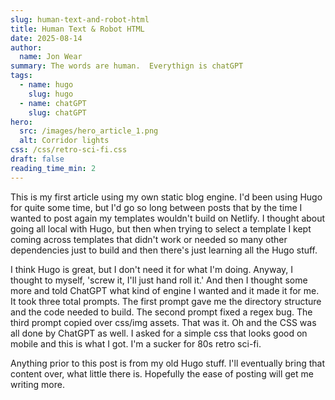```yaml
---
slug: human-text-and-robot-html
title: Human Text & Robot HTML
date: 2025-08-14
author:
  name: Jon Wear
summary: The words are human.  Everythign is chatGPT
tags:
  - name: hugo
    slug: hugo
  - name: chatGPT
    slug: chatGPT
hero:
  src: /images/hero_article_1.png
  alt: Corridor lights
css: /css/retro-sci-fi.css
draft: false
reading_time_min: 2
---
```


This is my first article using my own static blog engine. I'd been using Hugo for quite some time, but I'd go so long between posts that by the time I wanted to post again my templates wouldn't build on Netlify. I thought about going all local with Hugo, but then when trying to select a template I kept coming across templates that didn't work or needed so many other dependencies just to build and then there's just learning all the Hugo stuff.

I think Hugo is great, but I don't need it for what I'm doing. Anyway, I thought to myself, 'screw it, I'll just hand roll it.' And then I thought some more and told ChatGPT what kind of engine I wanted and it made it for me. It took three total prompts. The first prompt gave me the directory structure and the code needed to build. The second prompt fixed a regex bug. The third prompt copied over css/img assets. That was it. Oh and the CSS was all done by ChatGPT as well. I asked for a simple css that looks good on mobile and this is what I got. I'm a sucker for 80s retro sci-fi.

Anything prior to this post is from my old Hugo stuff. I'll eventually bring that content over, what little there is. Hopefully the ease of posting will get me writing more.
